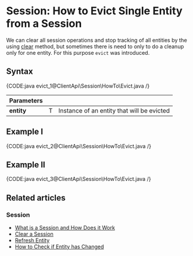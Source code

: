 # Session: How to Evict Single Entity from a Session

We can clear all session operations and stop tracking of all entities by the using [clear](../../../client-api/session/how-to/clear-a-session) method, but sometimes there is need to only to do a cleanup only for one entity. For this purpose `evict` was introduced.

## Syntax

{CODE:java evict_1@ClientApi\Session\HowTo\Evict.java /}

| Parameters | | |
| ------------- | ------------- | ----- |
| **entity** | T | Instance of an entity that will be evicted |

## Example I

{CODE:java evict_2@ClientApi\Session\HowTo\Evict.java /}

## Example II

{CODE:java evict_3@ClientApi\Session\HowTo\Evict.java /}

## Related articles

### Session

- [What is a Session and How Does it Work](../../../client-api/session/what-is-a-session-and-how-does-it-work)
- [Clear a Session](../../../client-api/session/how-to/clear-a-session)
- [Refresh Entity](../../../client-api/session/how-to/refresh-entity)
- [How to Check if Entity has Changed](../../../client-api/session/how-to/check-if-entity-has-changed)
